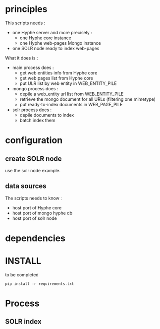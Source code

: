 # principles

This scripts needs :
- one Hyphe server and more precisely :
	- one Hyphe core instance
	- one Hyphe web-pages Mongo instance
- one SOLR node ready to index web-pages

What it does is :
- main process does : 
	- get web entities info from Hyphe core
	- get web pages list from Hyphe core
	- put ULR list by web entity in WEB_ENTITY_PILE
- mongo process does : 
	- depile a web_entity url list from WEB_ENTITY_PILE
	- retrieve the mongo document for all URLs (filtering one mimetype)
	- put ready-to-index documents in WEB_PAGE_PILE
- solr process does :
	- depile documents to index
	- batch index them

# configuration

## create SOLR node

use the solr node example.

## data sources 
The scripts needs to know : 
- host port of Hyphe core
- host port of mongo hyphe db
- host port of solr node

# dependencies



# INSTALL

to be completed

	pip install -r requirements.txt

# Process

## SOLR index